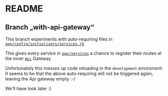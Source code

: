 # README

## Branch „with-api-gateway“

This branch experiments with auto-requiring files in [`app/config/initializers/services.rb`](config/initializers/services.rb)

This gives every service in [`app/services`](app/services) a chance to register their routes at the inner [`Api`](app/api/api.rb) Gateway

Unfortunately this messes up code reloading in the `development` enviroment: It seems to be that the above auto-requiring will not be triggered again, leaving the Api gateway empty :-/

We'll have look later :)
